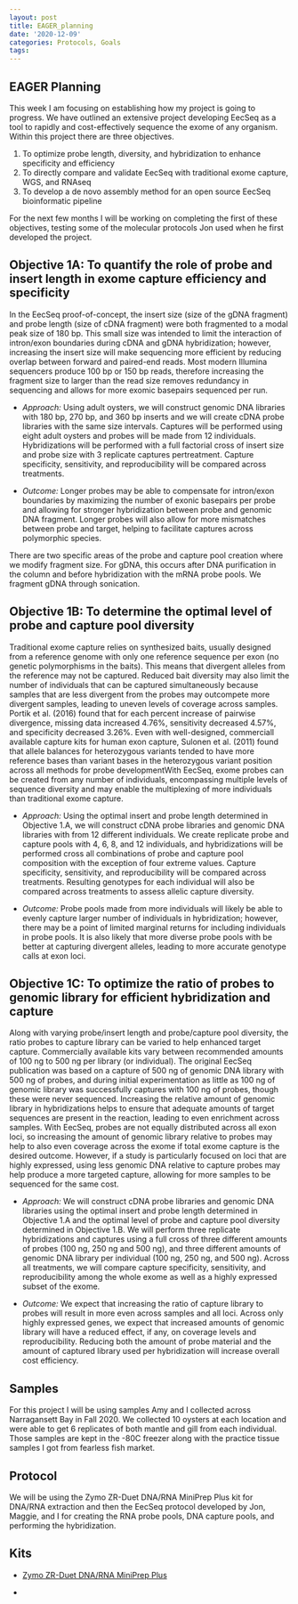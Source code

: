 ```yaml
---
layout: post
title: EAGER_planning
date: '2020-12-09'
categories: Protocols, Goals
tags: 
---
```


## EAGER Planning

This week I am focusing on establishing how my project is going to progress. We have outlined an extensive project developing EecSeq as a tool to rapidly and cost-effectively sequence the exome of any organism. Within this project there are three objectives.

1. To optimize probe length, diversity, and hybridization to enhance specificity and efficiency
2. To directly compare and validate EecSeq with traditional exome capture, WGS, and RNAseq
3. To develop a de novo assembly method for an open source EecSeq bioinformatic pipeline

For the next few months I will be working on completing the first of these objectives, testing some of the molecular protocols Jon used when he first developed the project. 

## Objective 1A: To quantify the role of probe and insert length in exome capture efficiency and specificity

In the EecSeq proof-of-concept, the insert size (size of the gDNA fragment) and probe length (size of cDNA fragment) were both fragmented to a modal peak size of 180 bp. This small size was intended to limit the interaction of intron/exon boundaries during cDNA and gDNA hybridization; however, increasing the insert size will make sequencing more efficient by reducing overlap between forward and paired-end reads. Most modern Illumina sequencers produce 100 bp or 150 bp reads, therefore increasing the fragment size to larger than the read size removes redundancy in sequencing and allows for more exomic basepairs sequenced per run.

* *Approach:* Using adult oysters, we will construct genomic DNA libraries with 180 bp, 270 bp, and 360 bp inserts and we will create cDNA probe libraries with the same size intervals. Captures will be performed using eight adult oysters and probes will be made from 12 individuals. Hybridizations will be performed with a full factorial cross of insert size and probe size with 3 replicate captures pertreatment. Capture specificity, sensitivity, and reproducibility will be compared across treatments.

* *Outcome:* Longer probes may be able to compensate for intron/exon boundaries by maximizing the number of exonic basepairs per probe and allowing for stronger hybridization between probe and genomic DNA fragment. Longer probes will also allow for more mismatches between probe and target, helping to facilitate captures across polymorphic species.

There are two specific areas of the probe and capture pool creation where we modify fragment size. For gDNA, this occurs after DNA purification in the column and before hybridization with the mRNA probe pools. We fragment gDNA through sonication.

## Objective 1B: To determine the optimal level of probe and capture pool diversity
Traditional exome capture relies on synthesized baits, usually designed from a reference genome with only one reference sequence per exon (no genetic polymorphisms in the baits). This means that divergent alleles from the reference may not be captured. Reduced bait diversity may also limit the number of individuals that can be captured simultaneously because samples that are less divergent from the probes may outcompete more divergent samples, leading to uneven levels of coverage across samples. Portik et al. (2016) found that for each percent increase of pairwise divergence, missing data increased 4.76%, sensitivity decreased 4.57%, and specificity decreased 3.26%. Even with well-designed, commerciall available capture kits for human exon capture, Sulonen et al. (2011) found that allele balances for heterozygous variants tended to have more reference bases than variant bases in the heterozygous variant position across all methods for probe developmentWith EecSeq, exome probes can be created from any number of individuals, encompassing multiple levels of sequence diversity and may enable the multiplexing of more individuals than traditional exome capture.

* *Approach:* Using the optimal insert and probe length determined in Objective 1.A, we will construct cDNA probe libraries and genomic DNA libraries with from 12 different individuals. We create replicate probe and capture pools with 4, 6, 8, and 12 individuals, and hybridizations will be performed cross all combinations of probe and capture pool composition with the exception of four extreme values. Capture specificity, sensitivity, and reproducibility will be compared across treatments. Resulting genotypes for each individual will also be compared across treatments to assess allelic capture diversity.

* *Outcome:* Probe pools made from more individuals will likely be able to evenly capture larger number of individuals in hybridization; however, there may be a point of limited marginal returns for including individuals in probe pools. It is also likely that more diverse probe pools with be better at capturing divergent alleles, leading to more accurate genotype calls at exon loci.

## Objective 1C: To optimize the ratio of probes to genomic library for efficient hybridization and capture

Along with varying probe/insert length and probe/capture pool diversity, the ratio probes to capture library can be varied to help enhanced target capture. Commercially available kits vary between recommended amounts of 100 ng to 500 ng per library (or individual). The original EecSeq publication was based on a capture of 500 ng of genomic DNA library with 500 ng of probes, and during initial experimentation as little as 100 ng of genomic library was successfully captures with 100 ng of probes, though these were never sequenced. Increasing the relative amount of genomic library in hybridizations helps to ensure that adequate amounts of target sequences are present in the reaction, leading to even enrichment across samples. With EecSeq, probes are not equally distributed across all exon loci, so increasing the amount of genomic library relative to probes may help to also even coverage across the exome if total exome capture is the desired outcome. However, if a study is particularly focused on loci that are highly expressed, using less genomic DNA relative to capture probes may help produce a more targeted capture, allowing for more samples to be sequenced for the same cost.

* *Approach:* We will construct cDNA probe libraries and genomic DNA libraries using the optimal insert and probe length determined in Objective 1.A and the optimal level of probe and capture pool diversity determined in Objective 1.B. We will perform three replicate hybridizations and captures using a full cross of three different amounts of probes (100 ng, 250 ng and 500 ng), and three different amounts of genomic DNA library per individual (100 ng, 250 ng, and 500 ng). Across all treatments, we will compare capture specificity, sensitivity, and reproducibility among the whole exome as well as a highly expressed subset of the exome.

* *Outcome:* We expect that increasing the ratio of capture library to probes will result in more even across samples and all loci. Across only highly expressed genes, we expect that increased amounts of genomic library will have a reduced effect, if any, on coverage levels and reproducibility. Reducing both the amount of probe material and the amount of captured library used per hybridization will increase overall cost efficiency.

## Samples 

For this project I will be using samples Amy and I collected across Narragansett Bay in Fall 2020. We collected 10 oysters at each location and were able to get 6 replicates of both mantle and gill from each individual. Those samples are kept in the -80C freezer along with the practice tissue samples I got from fearless fish market. 

## Protocol

We will be using the Zymo ZR-Duet DNA/RNA MiniPrep Plus kit for DNA/RNA extraction and then the EecSeq protocol developed by Jon, Maggie, and I for creating the RNA probe pools, DNA capture pools, and performing the hybridization.

## Kits

* [Zymo ZR-Duet DNA/RNA MiniPrep Plus](https://www.bioscience.co.uk/resources/quick-dna-rna-miniprep-plus-kit-protocol.pdf)

* 